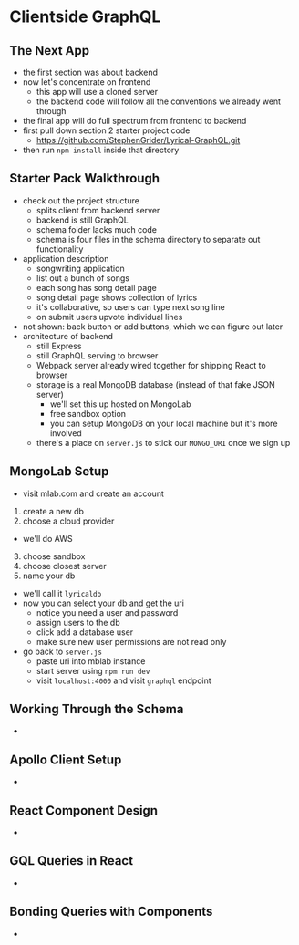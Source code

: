 # Clientside GraphQL

## The Next App
- the first section was about backend
- now let's concentrate on frontend
  - this app will use a cloned server
  - the backend code will follow all the conventions we already went through
- the final app will do full spectrum from frontend to backend
- first pull down section 2 starter project code
  - https://github.com/StephenGrider/Lyrical-GraphQL.git
- then run `npm install` inside that directory

## Starter Pack Walkthrough
- check out the project structure
  - splits client from backend server
  - backend is still GraphQL
  - schema folder lacks much code
  - schema is four files in the schema directory to separate out functionality
- application description
  - songwriting application
  - list out a bunch of songs
  - each song has song detail page
  - song detail page shows collection of lyrics
  - it's collaborative, so users can type next song line
  - on submit users upvote individual lines
- not shown: back button or add buttons, which we can figure out later
- architecture of backend
  - still Express
  - still GraphQL serving to browser
  - Webpack server already wired together for shipping React to browser
  - storage is a real MongoDB database (instead of that fake JSON server)
    - we'll set this up hosted on MongoLab
    - free sandbox option
    - you can setup MongoDB on your local machine but it's more involved
  - there's a place on `server.js` to stick our `MONGO_URI` once we sign up

## MongoLab Setup
- visit mlab.com and create an account
1. create a new db
2. choose a cloud provider
  - we'll do AWS
3. choose sandbox
4. choose closest server
5. name your db
  - we'll call it `lyricaldb`
- now you can select your db and get the uri
  - notice you need a user and password
  - assign users to the db
  - click add a database user
  - make sure new user permissions are not read only
- go back to `server.js`
  - paste uri into mblab instance
  - start server using `npm run dev`
  - visit `localhost:4000` and visit `graphql` endpoint

## Working Through the Schema
-

## Apollo Client Setup
-

## React Component Design
-

## GQL Queries in React
-

## Bonding Queries with Components
-
